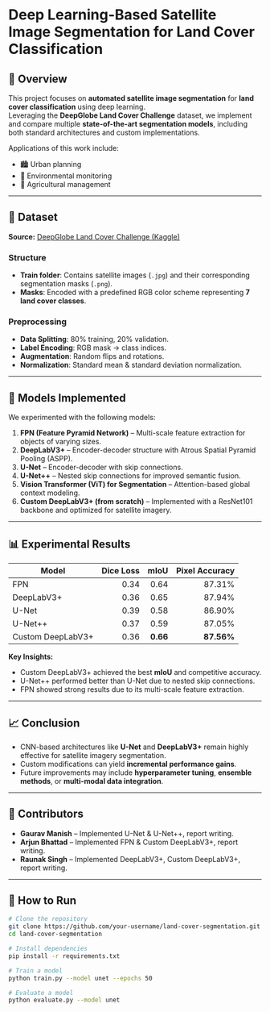 # Deep Learning-Based Satellite Image Segmentation for Land Cover Classification

## 📌 Overview
This project focuses on **automated satellite image segmentation** for **land cover classification** using deep learning.  
Leveraging the **DeepGlobe Land Cover Challenge** dataset, we implement and compare multiple **state-of-the-art segmentation models**, including both standard architectures and custom implementations.  

Applications of this work include:
- 🏙 Urban planning  
- 🌱 Environmental monitoring  
- 🚜 Agricultural management  

---

## 📂 Dataset
**Source:** [DeepGlobe Land Cover Challenge (Kaggle)](https://www.kaggle.com/datasets/balraj98/deepglobe-land-cover-classification-dataset)  

### Structure
- **Train folder**: Contains satellite images (`.jpg`) and their corresponding segmentation masks (`.png`).
- **Masks**: Encoded with a predefined RGB color scheme representing **7 land cover classes**.

### Preprocessing
- **Data Splitting**: 80% training, 20% validation.
- **Label Encoding**: RGB mask → class indices.
- **Augmentation**: Random flips and rotations.
- **Normalization**: Standard mean & standard deviation normalization.

---

## 🧠 Models Implemented
We experimented with the following models:

1. **FPN (Feature Pyramid Network)** – Multi-scale feature extraction for objects of varying sizes.
2. **DeepLabV3+** – Encoder-decoder structure with Atrous Spatial Pyramid Pooling (ASPP).
3. **U-Net** – Encoder-decoder with skip connections.
4. **U-Net++** – Nested skip connections for improved semantic fusion.
5. **Vision Transformer (ViT) for Segmentation** – Attention-based global context modeling.
6. **Custom DeepLabV3+ (from scratch)** – Implemented with a ResNet101 backbone and optimized for satellite imagery.

---

## 📊 Experimental Results

| Model               | Dice Loss | mIoU  | Pixel Accuracy |
|---------------------|----------:|------:|---------------:|
| FPN                 | 0.34      | 0.64  | 87.31%         |
| DeepLabV3+          | 0.36      | 0.65  | 87.94%         |
| U-Net               | 0.39      | 0.58  | 86.90%         |
| U-Net++             | 0.37      | 0.59  | 87.05%         |
| Custom DeepLabV3+   | 0.36      | **0.66**  | **87.56%**    |

**Key Insights:**
- Custom DeepLabV3+ achieved the best **mIoU** and competitive accuracy.
- U-Net++ performed better than U-Net due to nested skip connections.
- FPN showed strong results due to its multi-scale feature extraction.

---

## 📈 Conclusion
- CNN-based architectures like **U-Net** and **DeepLabV3+** remain highly effective for satellite imagery segmentation.
- Custom modifications can yield **incremental performance gains**.
- Future improvements may include **hyperparameter tuning**, **ensemble methods**, or **multi-modal data integration**.

---

## 👥 Contributors
- **Gaurav Manish** – Implemented U-Net & U-Net++, report writing.
- **Arjun Bhattad** – Implemented FPN & Custom DeepLabV3+, report writing.
- **Raunak Singh** – Implemented DeepLabV3+, Custom DeepLabV3+, report writing.

---

## 🚀 How to Run
```bash
# Clone the repository
git clone https://github.com/your-username/land-cover-segmentation.git
cd land-cover-segmentation

# Install dependencies
pip install -r requirements.txt

# Train a model
python train.py --model unet --epochs 50

# Evaluate a model
python evaluate.py --model unet